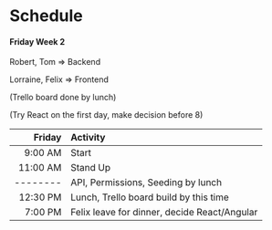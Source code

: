 # Schedule

#### Friday Week 2

Robert, Tom => Backend

Lorraine, Felix => Frontend

(Trello board done by lunch)

(Try React on the first day, make decision before 8)


| Friday   | Activity
|---------:|:--------------------------------------
|  9:00 AM | Start
| 11:00 AM | Stand Up
| -------- | API, Permissions, Seeding by lunch
| 12:30 PM | Lunch, Trello board build by this time
|  7:00 PM | Felix leave for dinner, decide React/Angular